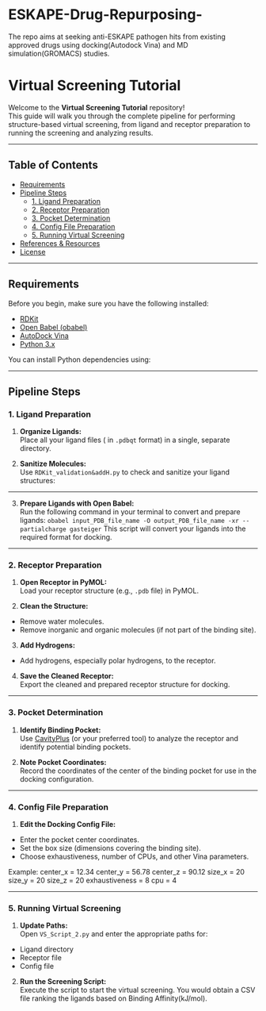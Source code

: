 # ESKAPE-Drug-Repurposing-
The repo aims at seeking anti-ESKAPE pathogen hits from existing approved drugs using docking(Autodock Vina) and MD simulation(GROMACS) studies.
# Virtual Screening Tutorial

Welcome to the **Virtual Screening Tutorial** repository!  
This guide will walk you through the complete pipeline for performing structure-based virtual screening, from ligand and receptor preparation to running the screening and analyzing results.

---

## Table of Contents

- [Requirements](#requirements)
- [Pipeline Steps](#pipeline-steps)
  - [1. Ligand Preparation](#1-ligand-preparation)
  - [2. Receptor Preparation](#2-receptor-preparation)
  - [3. Pocket Determination](#3-pocket-determination)
  - [4. Config File Preparation](#4-config-file-preparation)
  - [5. Running Virtual Screening](#5-running-virtual-screening)
- [References & Resources](#references--resources)
- [License](#license)

---

## Requirements

Before you begin, make sure you have the following installed:

- [RDKit](https://www.rdkit.org/)
- [Open Babel (obabel)](https://openbabel.org/wiki/Main_Page)
- [AutoDock Vina](http://vina.scripps.edu/)
- [Python 3.x](https://www.python.org/)

You can install Python dependencies using:

---

## Pipeline Steps

### 1. Ligand Preparation

1. **Organize Ligands:**  
   Place all your ligand files ( in `.pdbqt` format) in a single, separate directory.

2. **Sanitize Molecules:**  
   Use `RDKit_validation&addH.py` to check and sanitize your ligand structures:
---

3. **Prepare Ligands with Open Babel:**  
Run the following command in your terminal to convert and prepare ligands:
`obabel input_PDB_file_name -O output_PDB_file_name -xr --partialcharge gasteiger`
This script will convert your ligands into the required format for docking.

---

### 2. Receptor Preparation

1. **Open Receptor in PyMOL:**  
Load your receptor structure (e.g., `.pdb` file) in PyMOL.

2. **Clean the Structure:**  
- Remove water molecules.
- Remove inorganic and organic molecules (if not part of the binding site).

3. **Add Hydrogens:**  
- Add hydrogens, especially polar hydrogens, to the receptor.

4. **Save the Cleaned Receptor:**  
Export the cleaned and prepared receptor structure for docking.

---

### 3. Pocket Determination

1. **Identify Binding Pocket:**  
Use [CavityPlus](http://www.pkumdl.cn:8000/cavityplus/index.php) (or your preferred tool) to analyze the receptor and identify potential binding pockets.

2. **Note Pocket Coordinates:**  
Record the coordinates of the center of the binding pocket for use in the docking configuration.

---

### 4. Config File Preparation

1. **Edit the Docking Config File:**  
- Enter the pocket center coordinates.
- Set the box size (dimensions covering the binding site).
- Choose exhaustiveness, number of CPUs, and other Vina parameters.

Example:
center_x = 12.34
center_y = 56.78
center_z = 90.12
size_x = 20
size_y = 20
size_z = 20
exhaustiveness = 8
cpu = 4


---

### 5. Running Virtual Screening

1. **Update Paths:**  
Open `VS_Script_2.py` and enter the appropriate paths for:
- Ligand directory
- Receptor file
- Config file

2. **Run the Screening Script:**  
Execute the script to start the virtual screening. You would obtain a CSV file ranking the ligands based on Binding Affinity(kJ/mol).

